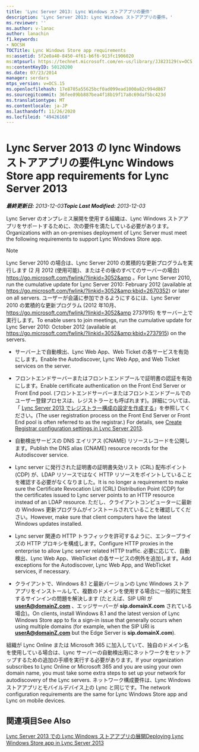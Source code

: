 ```yaml
---
title: 'Lync Server 2013: Lync Windows ストアアプリの要件'
description: 'Lync Server 2013: Lync Windows ストアアプリの要件。'
ms.reviewer: ''
ms.author: v-lanac
author: lanachin
f1.keywords:
- NOCSH
TOCTitle: Lync Windows Store app requirements
ms:assetid: 5f2e0a40-8450-4f61-b6f6-913fc1906020
ms:mtpsurl: https://technet.microsoft.com/en-us/library/JJ823129(v=OCS.15)
ms:contentKeyID: 50120200
ms.date: 07/23/2014
manager: serdars
mtps_version: v=OCS.15
ms.openlocfilehash: 17e8705a55625bcf0ad099ead1000a82c994d867
ms.sourcegitcommit: 36fee89bb887bea4f18b19f17a8c69daf5bc423d
ms.translationtype: MT
ms.contentlocale: ja-JP
ms.lasthandoff: 11/26/2020
ms.locfileid: "49426168"
---
```

# <a name="lync-windows-store-app-requirements-for-lync-server-2013"></a><span data-ttu-id="162eb-103">Lync Server 2013 の lync Windows ストアアプリの要件</span><span class="sxs-lookup"><span data-stu-id="162eb-103">Lync Windows Store app requirements for Lync Server 2013</span></span>

<div data-xmlns="http://www.w3.org/1999/xhtml">

<div class="topic" data-xmlns="http://www.w3.org/1999/xhtml" data-msxsl="urn:schemas-microsoft-com:xslt" data-cs="https://msdn.microsoft.com/">

<div data-asp="https://msdn2.microsoft.com/asp">



</div>

<div id="mainSection">

<div id="mainBody"><span data-ttu-id="162eb-104">

<span> </span></span><span class="sxs-lookup"><span data-stu-id="162eb-104">

<span> </span></span></span>

<span data-ttu-id="162eb-105">_**最終更新日:** 2013-12-03_</span><span class="sxs-lookup"><span data-stu-id="162eb-105">_**Topic Last Modified:** 2013-12-03_</span></span>

<span data-ttu-id="162eb-106">Lync Server のオンプレミス展開を使用する組織は、Lync Windows ストアアプリをサポートするために、次の要件を満たしている必要があります。</span><span class="sxs-lookup"><span data-stu-id="162eb-106">Organizations with an on-premises deployment of Lync Server must meet the following requirements to support Lync Windows Store app.</span></span>

<div>


> [!NOTE]  
> <span data-ttu-id="162eb-107">Lync Server 2010 の場合は、Lync Server 2010 の累積的な更新プログラムを実行します (2 月 2012 (使用可能)、またはその後のすべてのサーバーの場合) <A class=uri href="https://go.microsoft.com/fwlink/?linkid=3052%26kbid=2670352"> https://go.microsoft.com/fwlink/?linkid=3052&amp </A>。</span><span class="sxs-lookup"><span data-stu-id="162eb-107">For Lync Server 2010, run the cumulative update for Lync Server 2010: February 2012 (available at <A class=uri href="https://go.microsoft.com/fwlink/?linkid=3052%26kbid=2670352">https://go.microsoft.com/fwlink/?linkid=3052&amp;kbid=2670352</A>) or later on all servers.</span></span> <span data-ttu-id="162eb-108">ユーザーが会議に参加できるようにするには、Lync Server 2010 の累積的な更新プログラム (2012 年10月、 <A class=uri href="https://go.microsoft.com/fwlink/?linkid=3052%26kbid=2737915"> https://go.microsoft.com/fwlink/?linkid=3052&amp 2737915</A>) をサーバー上で実行します。</span><span class="sxs-lookup"><span data-stu-id="162eb-108">To enable users to join meetings, run the cumulative update for Lync Server 2010: October 2012 (available at <A class=uri href="https://go.microsoft.com/fwlink/?linkid=3052%26kbid=2737915">https://go.microsoft.com/fwlink/?linkid=3052&amp;kbid=2737915</A>) on the servers.</span></span>



</div>

  - <span data-ttu-id="162eb-109">サーバー上で自動検出、Lync Web App、Web Ticket の各サービスを有効にします。</span><span class="sxs-lookup"><span data-stu-id="162eb-109">Enable the Autodiscover, Lync Web App, and Web Ticket services on the server.</span></span>

  - <span data-ttu-id="162eb-110">フロントエンドサーバーまたはフロントエンドプールで証明書の認証を有効にします。</span><span class="sxs-lookup"><span data-stu-id="162eb-110">Enable certificate authentication on the Front End Server or Front End pool.</span></span> <span data-ttu-id="162eb-111">(フロントエンドサーバーまたはフロントエンドプールでのユーザー登録プロセスは、レジストラーとも呼ばれます)。詳細については、「 [Lync Server 2013 でレジストラー構成の設定を作成する](lync-server-2013-create-registrar-configuration-settings.md)」を参照してください。</span><span class="sxs-lookup"><span data-stu-id="162eb-111">(The user registration process on the Front End Server or Front End pool is often referred to as the registrar.) For details, see [Create Registrar configuration settings in Lync Server 2013](lync-server-2013-create-registrar-configuration-settings.md).</span></span>

  - <span data-ttu-id="162eb-112">自動検出サービスの DNS エイリアス (CNAME) リソースレコードを公開します。</span><span class="sxs-lookup"><span data-stu-id="162eb-112">Publish the DNS alias (CNAME) resource records for the Autodiscover service.</span></span>

  - <span data-ttu-id="162eb-113">Lync server に発行された証明書の証明書失効リスト (CRL) 配布ポイント (CDP) が、LDAP リソースではなく HTTP リソースをポイントしていることを確認する必要がなくなりました。</span><span class="sxs-lookup"><span data-stu-id="162eb-113">It is no longer a requirement to make sure the Certificate Revocation List (CRL) Distribution Point (CDP) for the certificates issued to Lync server points to an HTTP resource instead of an LDAP resource.</span></span> <span data-ttu-id="162eb-114">ただし、クライアントコンピューターに最新の Windows 更新プログラムがインストールされていることを確認してください。</span><span class="sxs-lookup"><span data-stu-id="162eb-114">However, make sure that client computers have the latest Windows updates installed.</span></span>

  - <span data-ttu-id="162eb-115">Lync server 関連の HTTP トラフィックを許可するように、エンタープライズの HTTP プロキシを構成します。</span><span class="sxs-lookup"><span data-stu-id="162eb-115">Configure HTTP proxies in the enterprise to allow Lync server related HTTP traffic.</span></span>  <span data-ttu-id="162eb-116">必要に応じて、自動検出、Lync Web App、WebTicket の各サービスの例外を追加します。</span><span class="sxs-lookup"><span data-stu-id="162eb-116">Add exceptions for the Autodiscover, Lync Web App, and WebTicket services, if necessary.</span></span>

  - <span data-ttu-id="162eb-117">クライアントで、Windows 8.1 と最新バージョンの Lync Windows ストアアプリをインストールして、複数のドメインを使用する場合に一般的に発生するサインインの問題を解決します (たとえば、SIP URI が **userA@domainZ.com** 、エッジサーバーが **sip.domainX.com** されている場合)。</span><span class="sxs-lookup"><span data-stu-id="162eb-117">On clients, install Windows 8.1 and the latest version of Lync Windows Store app to fix a sign-in issue that generally occurs when using multiple domains (for example, when the SIP URI is **userA@domainZ.com** but the Edge Server is **sip.domainX.com**).</span></span>

<span data-ttu-id="162eb-118">組織が Lync Online または Microsoft 365 に加入していて、独自のドメイン名を使用している場合は、Lync サーバーの自動検出用にネットワークをセットアップするための追加の手順を実行する必要があります。</span><span class="sxs-lookup"><span data-stu-id="162eb-118">If your organization subscribes to Lync Online or Microsoft 365 and you are using your own domain name, you must take some extra steps to set up your network for autodiscovery of the Lync servers.</span></span> <span data-ttu-id="162eb-119">ネットワーク構成要件は、Lync Windows ストアアプリとモバイルデバイス上の Lync と同じです。</span><span class="sxs-lookup"><span data-stu-id="162eb-119">The network configuration requirements are the same for Lync Windows Store app and Lync on mobile devices.</span></span>

<div>

## <a name="see-also"></a><span data-ttu-id="162eb-120">関連項目</span><span class="sxs-lookup"><span data-stu-id="162eb-120">See Also</span></span>


[<span data-ttu-id="162eb-121">Lync Server 2013 での Lync Windows ストアアプリの展開</span><span class="sxs-lookup"><span data-stu-id="162eb-121">Deploying Lync Windows Store app in Lync Server 2013</span></span>](lync-server-2013-deploying-lync-windows-store-app.md)  
  

<span data-ttu-id="162eb-122"></div>

</div>

<span> </span>

</div>

</div>

</span><span class="sxs-lookup"><span data-stu-id="162eb-122"></div>

</div>

<span> </span>

</div>

</div>

</span></span></div>

